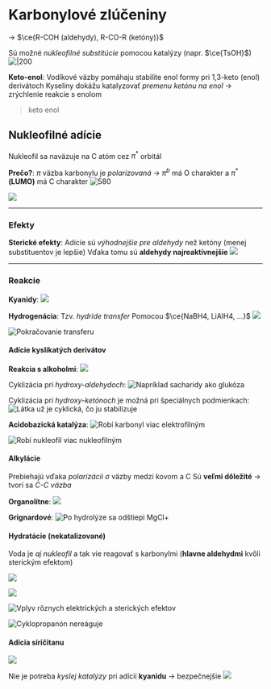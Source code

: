 # Karbonylové zlúčeniny
-> $\ce{R-COH (aldehydy), R-CO-R (ketóny)}$

Sú možné *nukleofilné substitúcie* pomocou katalýzy (napr. $\ce{TsOH}$)
![|200](ketony_Sn.jpeg)

**Keto-enol**:
Vodíkové väzby pomáhaju stabilite enol formy pri 1,3-keto (enol) derivátoch
Kyseliny dokážu katalyzovať *premenu ketónu na enol* -> zrýchlenie reakcie s enolom
> keto enol

## Nukleofilné adície
Nukleofil sa naväzuje na C atóm cez $\pi^*$ orbitál

**Prečo?**:
$\pi$ väzba karbonylu je *polarizovaná* -> $\pi^b$ má O charakter a $\pi^*$ **(LUMO)** má C charakter
![580](mechanizmus_nukleofilnej_adicie_na_karbonyl.png)

![](angle_of_attack_karbonyl.png)

--- 

### Efekty
**Sterické efekty**:
Adície sú *výhodnejšie pre aldehydy* než ketóny (menej substituentov je lepšie)
Vďaka tomu sú **aldehydy najreaktívnejšie**
![](steric-hinderance.png)

---

### Reakcie
**Kyanidy**:
![](kyano-hydriny_nuad.png)

**Hydrogenácia**:
Tzv. *hydride transfer*
Pomocou $\ce{NaBH4, LiAlH4, ...}$
![](hydrogenácia_karbonylov.png)

![Pokračovanie transferu](pokračovanie_hydride_transfer.png)

#### Adície kyslíkatých derivátov
**Reakcia s alkoholmi**:
![](formacia_hemiacetalu_alkoholmi.png)

Cyklizácia pri *hydroxy-aldehydoch*:
![Napríklad sacharidy ako glukóza](cyklizácia_hydroxy-aldehydov.png)

Cyklizácia pri *hydroxy-ketónoch* je možná pri špeciálnych podmienkach:
![Látka už je cyklická, čo ju stabilizuje](cyklizácia_hydroxy-ketónu.png)

**Acidobazická katalýza**:
![Robí karbonyl viac elektrofilným](kyslá-katalýza_hemiactalyacie.png)

![Robí nukleofil viac nukleofilným](zasadita_katalyza_hemiactelov.png)


#### Alkylácie
Prebiehajú vďaka *polarizácii* $\sigma$ väzby medzi kovom a C
Sú **veľmi dôležité** -> tvorí sa *C-C väzba*

**Organolítne**:
![](organolitna_alkylacia_karbonylu.png)

**Grignardové**:
![Po hydrolýze sa odštiepi MgCl+](grignard_reakcie_karbonyly.png)

#### Hydratácie (nekatalizované)
Voda je *aj nukleofil* a tak vie reagovať s karbonylmi (**hlavne aldehydmi** kvôli sterickým efektom)

![](c-nmr_spektrum_formaldehydu_vo_vode.png)

![](adicia_vody_na_formaldehyd.png)

![Vplyv rôznych elektrických a sterických efektov](reakcie_karbonylov_s_vodou.png)

![Cyklopropanón nereáguje](cyklopropanone_adicia_vody.png)

#### Adícia síričitanu
![](adícia_siričitanu_na_karbonyly.png)

Nie je potreba *kyslej katalýzy* pri adícii **kyanidu** -> bezpečnejšie
![](adícia_kyanidu_pomocou_siričitanu.png)

